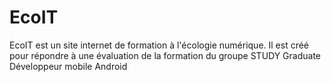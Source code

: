 # EcoIT

EcoIT est un site internet de formation à l'écologie numérique.
Il est créé  pour répondre à une évaluation de la formation  du groupe STUDY  Graduate Développeur mobile Android

